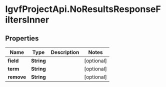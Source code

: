 # IgvfProjectApi.NoResultsResponseFiltersInner

## Properties

Name | Type | Description | Notes
------------ | ------------- | ------------- | -------------
**field** | **String** |  | [optional] 
**term** | **String** |  | [optional] 
**remove** | **String** |  | [optional] 


